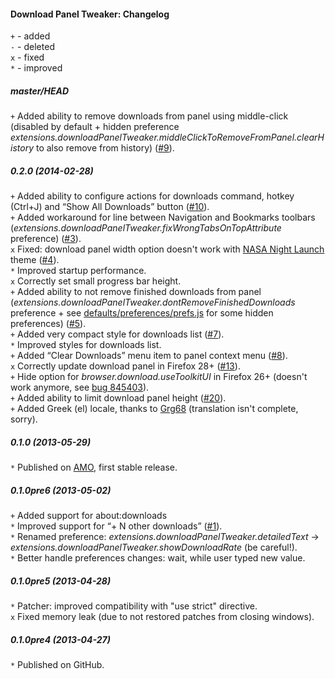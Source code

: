 ﻿#### Download Panel Tweaker: Changelog

`+` - added<br>
`-` - deleted<br>
`x` - fixed<br>
`*` - improved<br>

##### master/HEAD
`+` Added ability to remove downloads from panel using middle-click (disabled by default + hidden preference <em>extensions.downloadPanelTweaker.middleClickToRemoveFromPanel.clearHistory</em> to also remove from history) (<a href="https://github.com/Infocatcher/Download_Panel_Tweaker/issues/9">#9</a>).<br>

##### 0.2.0 (2014-02-28)
`+` Added ability to configure actions for downloads command, hotkey (Ctrl+J) and “Show All Downloads” button (<a href="https://github.com/Infocatcher/Download_Panel_Tweaker/issues/10">#10</a>).<br>
`+` Added workaround for line between Navigation and Bookmarks toolbars (<em>extensions.downloadPanelTweaker.fixWrongTabsOnTopAttribute</em> preference) (<a href="https://github.com/Infocatcher/Download_Panel_Tweaker/issues/3">#3</a>).<br>
`x` Fixed: download panel width option doesn't work with <a href="https://addons.mozilla.org/firefox/addon/nasa-night-launch/">NASA Night Launch</a> theme (<a href="https://github.com/Infocatcher/Download_Panel_Tweaker/issues/4">#4</a>).<br>
`*` Improved startup performance.<br>
`x` Correctly set small progress bar height.<br>
`+` Added ability to not remove finished downloads from panel (<em>extensions.downloadPanelTweaker.dontRemoveFinishedDownloads</em> preference + see <a href="https://github.com/Infocatcher/Download_Panel_Tweaker/blob/master/defaults/preferences/prefs.js">defaults/preferences/prefs.js</a> for some hidden preferences) (<a href="https://github.com/Infocatcher/Download_Panel_Tweaker/issues/5">#5</a>).<br>
`+` Added very compact style for downloads list (<a href="https://github.com/Infocatcher/Download_Panel_Tweaker/issues/7">#7</a>).<br>
`*` Improved styles for downloads list.<br>
`+` Added “Clear Downloads” menu item to panel context menu (<a href="https://github.com/Infocatcher/Download_Panel_Tweaker/issues/8">#8</a>).<br>
`x` Correctly update download panel in Firefox 28+ (<a href="https://github.com/Infocatcher/Download_Panel_Tweaker/issues/13">#13</a>).<br>
`+` Hide option for <em>browser.download.useToolkitUI</em> in Firefox 26+ (doesn't work anymore, see <a href="https://bugzilla.mozilla.org/show_bug.cgi?id=845403">bug 845403</a>).<br>
`+` Added ability to limit download panel height (<a href="https://github.com/Infocatcher/Download_Panel_Tweaker/issues/20">#20</a>).<br>
`+` Added Greek (el) locale, thanks to <a href="http://forums.mozillazine.org/memberlist.php?mode=viewprofile&u=1595963">Grg68</a> (translation isn't complete, sorry).<br>

##### 0.1.0 (2013-05-29)
`*` Published on <a href="https://addons.mozilla.org/">AMO</a>, first stable release.<br>

##### 0.1.0pre6 (2013-05-02)
`+` Added support for about:downloads<br>
`*` Improved support for “+ N other downloads” (<a href="https://github.com/Infocatcher/Download_Panel_Tweaker/issues/1">#1</a>).<br>
`*` Renamed preference: <em>extensions.downloadPanelTweaker.detailedText</em> -> <em>extensions.downloadPanelTweaker.showDownloadRate</em> (be careful!).<br>
`*` Better handle preferences changes: wait, while user typed new value.<br>

##### 0.1.0pre5 (2013-04-28)
`*` Patcher: improved compatibility with "use strict" directive.<br>
`x` Fixed memory leak (due to not restored patches from closing windows).<br>

##### 0.1.0pre4 (2013-04-27)
`*` Published on GitHub.<br>